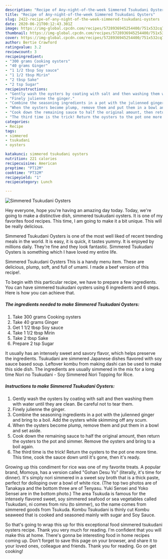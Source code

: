 ```yaml
---
description: "Recipe of Any-night-of-the-week Simmered Tsukudani Oysters"
title: "Recipe of Any-night-of-the-week Simmered Tsukudani Oysters"
slug: 2422-recipe-of-any-night-of-the-week-simmered-tsukudani-oysters
date: 2020-06-21T00:12:43.301Z
image: https://img-global.cpcdn.com/recipes/5728936945254400/751x532cq70/simmered-tsukudani-oysters-recipe-main-photo.jpg
thumbnail: https://img-global.cpcdn.com/recipes/5728936945254400/751x532cq70/simmered-tsukudani-oysters-recipe-main-photo.jpg
cover: https://img-global.cpcdn.com/recipes/5728936945254400/751x532cq70/simmered-tsukudani-oysters-recipe-main-photo.jpg
author: Bertie Crawford
ratingvalue: 3.2
reviewcount: 3
recipeingredient:
- "300 grams Cooking oysters"
- "40 grams Ginger"
- "1 1/2 tbsp Soy sauce"
- "1 1/2 tbsp Mirin"
- "2 tbsp Sake"
- "2 tsp Sugar"
recipeinstructions:
- "Gently wash the oysters by coating with salt and then washing them with water until they are clean. Be careful not to tear them."
- "Finely julienne the ginger."
- "Combine the seasoning ingredients in a pot with the julienned ginger and bring to a boil. Add the oysters while skimming off any scum."
- "When the oysters become plump, remove them and put them in a bowl and set aside."
- "Cook down the remaining sauce to half the original amount, then return the oysters to the pot and simmer. Remove the oysters and bring to a boil again."
- "The third time is the trick! Return the oysters to the pot one more time. This time, cook the sauce down until it&#39;s gone, then it&#39;s ready."
categories:
- Recipe
tags:
- simmered
- tsukudani
- oysters

katakunci: simmered tsukudani oysters 
nutrition: 221 calories
recipecuisine: American
preptime: "PT12M"
cooktime: "PT32M"
recipeyield: "1"
recipecategory: Lunch

---
```



![Simmered Tsukudani Oysters](https://img-global.cpcdn.com/recipes/5728936945254400/751x532cq70/simmered-tsukudani-oysters-recipe-main-photo.jpg)

Hey everyone, hope you're having an amazing day today. Today, we're going to make a distinctive dish, simmered tsukudani oysters. It is one of my favorites food recipes. This time, I am going to make it a bit unique. This will be really delicious.

Simmered Tsukudani Oysters is one of the most well liked of recent trending meals in the world. It is easy, it is quick, it tastes yummy. It is enjoyed by millions daily. They're fine and they look fantastic. Simmered Tsukudani Oysters is something which I have loved my entire life.

Simmered Tsukudani Oysters This is a handy menu item. These are delicious, plump, soft, and full of umami. I made a beef version of this recipe!.


To begin with this particular recipe, we have to prepare a few ingredients. You can have simmered tsukudani oysters using 6 ingredients and 6 steps. Here is how you can achieve that.

<!--inarticleads1-->

##### The ingredients needed to make Simmered Tsukudani Oysters:

1. Take 300 grams Cooking oysters
1. Take 40 grams Ginger
1. Get 1 1/2 tbsp Soy sauce
1. Take 1 1/2 tbsp Mirin
1. Take 2 tbsp Sake
1. Prepare 2 tsp Sugar


It usually has an intensely sweet and savory flavor, which helps preserve the ingredients. Tsukudani are simmered Japanese dishes flavored with soy sauce based soup. Leftover kombu from making dashi can be used to make this side dish. The ingredients are usually simmered in the mix for a long time Nori no Tsukudani - Soy Simmered Nori Topping for Rice. 

<!--inarticleads2-->

##### Instructions to make Simmered Tsukudani Oysters:

1. Gently wash the oysters by coating with salt and then washing them with water until they are clean. Be careful not to tear them.
1. Finely julienne the ginger.
1. Combine the seasoning ingredients in a pot with the julienned ginger and bring to a boil. Add the oysters while skimming off any scum.
1. When the oysters become plump, remove them and put them in a bowl and set aside.
1. Cook down the remaining sauce to half the original amount, then return the oysters to the pot and simmer. Remove the oysters and bring to a boil again.
1. The third time is the trick! Return the oysters to the pot one more time. This time, cook the sauce down until it&#39;s gone, then it&#39;s ready.


Growing up this condiment for rice was one of my favorite treats. A popular brand, Momoya, has a version called &#34;Gohan Desu Yo&#34; (literally, it&#39;s time for dinner). It&#39;s simply nori simmered in a sweet soy broth that is a thick paste, perfect for dolloping over a bowl of white rice. (The top two photos are of Tanakaya and the bottom three are of Tenyasu. Yuki Sensei and Yoko Sensei are in the bottom photo.) The area Tsukuda is famous for the intensely flavored sweet, soy simmered seafood or sea vegetables called Tsukudani, ni comes from niru (to simmer), so the name comes from simmered goods from Tsukuda. Kombu Tsukudani is thinly cut Kombu seaweed that is cooked and seasoned mainly with sugar and Soy Sauce. 

So that's going to wrap this up for this exceptional food simmered tsukudani oysters recipe. Thank you very much for reading. I'm confident that you will make this at home. There's gonna be interesting food in home recipes coming up. Don't forget to save this page on your browser, and share it to your loved ones, colleague and friends. Thank you for reading. Go on get cooking!
